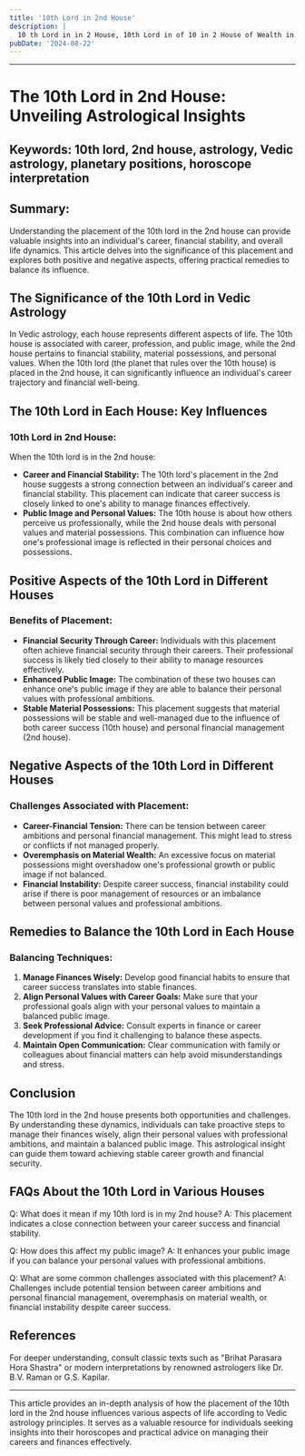 ```yaml
---
title: '10th Lord in 2nd House'
description: |
  10 th Lord in in 2 House, 10th Lord in of 10 in 2 House of Wealth in Vedic astrology
pubDate: '2024-08-22'
---
```


--- 
# The 10th Lord in 2nd House: Unveiling Astrological Insights

## Keywords: 10th lord, 2nd house, astrology, Vedic astrology, planetary positions, horoscope interpretation

## Summary: 
Understanding the placement of the 10th lord in the 2nd house can provide valuable insights into an individual's career, financial stability, and overall life dynamics. This article delves into the significance of this placement and explores both positive and negative aspects, offering practical remedies to balance its influence.

## The Significance of the 10th Lord in Vedic Astrology

In Vedic astrology, each house represents different aspects of life. The 10th house is associated with career, profession, and public image, while the 2nd house pertains to financial stability, material possessions, and personal values. When the 10th lord (the planet that rules over the 10th house) is placed in the 2nd house, it can significantly influence an individual's career trajectory and financial well-being.

## The 10th Lord in Each House: Key Influences

### 10th Lord in 2nd House:
When the 10th lord is in the 2nd house:
- **Career and Financial Stability:** The 10th lord's placement in the 2nd house suggests a strong connection between an individual's career and financial stability. This placement can indicate that career success is closely linked to one's ability to manage finances effectively.
- **Public Image and Personal Values:** The 10th house is about how others perceive us professionally, while the 2nd house deals with personal values and material possessions. This combination can influence how one's professional image is reflected in their personal choices and possessions.

## Positive Aspects of the 10th Lord in Different Houses

### Benefits of Placement:
- **Financial Security Through Career:** Individuals with this placement often achieve financial security through their careers. Their professional success is likely tied closely to their ability to manage resources effectively.
- **Enhanced Public Image:** The combination of these two houses can enhance one's public image if they are able to balance their personal values with professional ambitions.
- **Stable Material Possessions:** This placement suggests that material possessions will be stable and well-managed due to the influence of both career success (10th house) and personal financial management (2nd house).

## Negative Aspects of the 10th Lord in Different Houses

### Challenges Associated with Placement:
- **Career-Financial Tension:** There can be tension between career ambitions and personal financial management. This might lead to stress or conflicts if not managed properly.
- **Overemphasis on Material Wealth:** An excessive focus on material possessions might overshadow one's professional growth or public image if not balanced.
- **Financial Instability:** Despite career success, financial instability could arise if there is poor management of resources or an imbalance between personal values and professional ambitions.

## Remedies to Balance the 10th Lord in Each House

### Balancing Techniques:
1. **Manage Finances Wisely:** Develop good financial habits to ensure that career success translates into stable finances.
2. **Align Personal Values with Career Goals:** Make sure that your professional goals align with your personal values to maintain a balanced public image.
3. **Seek Professional Advice:** Consult experts in finance or career development if you find it challenging to balance these aspects.
4. **Maintain Open Communication:** Clear communication with family or colleagues about financial matters can help avoid misunderstandings and stress.

## Conclusion

The 10th lord in the 2nd house presents both opportunities and challenges. By understanding these dynamics, individuals can take proactive steps to manage their finances wisely, align their personal values with professional ambitions, and maintain a balanced public image. This astrological insight can guide them toward achieving stable career growth and financial security.

## FAQs About the 10th Lord in Various Houses

Q: What does it mean if my 10th lord is in my 2nd house?
A: This placement indicates a close connection between your career success and financial stability.

Q: How does this affect my public image?
A: It enhances your public image if you can balance your personal values with professional ambitions.

Q: What are some common challenges associated with this placement?
A: Challenges include potential tension between career ambitions and personal financial management, overemphasis on material wealth, or financial instability despite career success.

## References

For deeper understanding, consult classic texts such as "Brihat Parasara Hora Shastra" or modern interpretations by renowned astrologers like Dr. B.V. Raman or G.S. Kapilar.

---

This article provides an in-depth analysis of how the placement of the 10th lord in the 2nd house influences various aspects of life according to Vedic astrology principles. It serves as a valuable resource for individuals seeking insights into their horoscopes and practical advice on managing their careers and finances effectively.